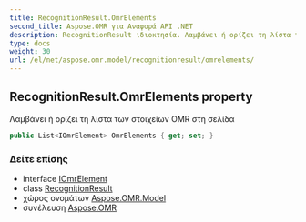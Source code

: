 ```yaml
---
title: RecognitionResult.OmrElements
second_title: Aspose.OMR για Αναφορά API .NET
description: RecognitionResult ιδιοκτησία. Λαμβάνει ή ορίζει τη λίστα των στοιχείων OMR στη σελίδα
type: docs
weight: 30
url: /el/net/aspose.omr.model/recognitionresult/omrelements/
---
```

## RecognitionResult.OmrElements property

Λαμβάνει ή ορίζει τη λίστα των στοιχείων OMR στη σελίδα

```csharp
public List<IOmrElement> OmrElements { get; set; }
```

### Δείτε επίσης

* interface [IOmrElement](../../iomrelement/)
* class [RecognitionResult](../)
* χώρος ονομάτων [Aspose.OMR.Model](../../recognitionresult/)
* συνέλευση [Aspose.OMR](../../../)


